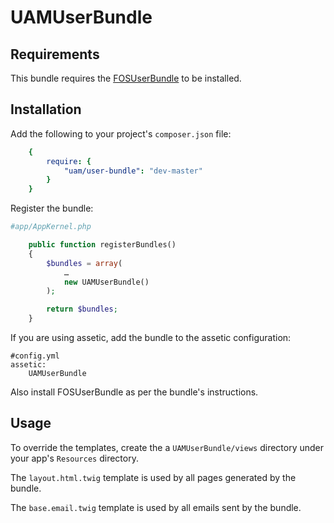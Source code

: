 UAMUserBundle
=============

Requirements
------------

This bundle requires the [FOSUserBundle](https://github.com/FriendsOfSymfony/FOSUserBundle) to be installed.

Installation
------------

Add the following to your project's `composer.json` file:

```yaml
	{
		require: {
			"uam/user-bundle": "dev-master"
		}
	}
```

Register the bundle:

```php
#app/AppKernel.php

	public function registerBundles()
    {
    	$bundles = array(
    		…
    		new UAMUserBundle()
    	);

    	return $bundles;
    }
```

If you are using assetic, add the bundle to the assetic configuration:

	#config.yml
	assetic:
		UAMUserBundle

Also install FOSUserBundle as per the bundle's instructions.

Usage
-----
To override the templates, create the a `UAMUserBundle/views` directory under your app's `Resources` directory.

The `layout.html.twig` template is used by all pages generated by the bundle.

The `base.email.twig` template is used by all emails sent by the bundle.
